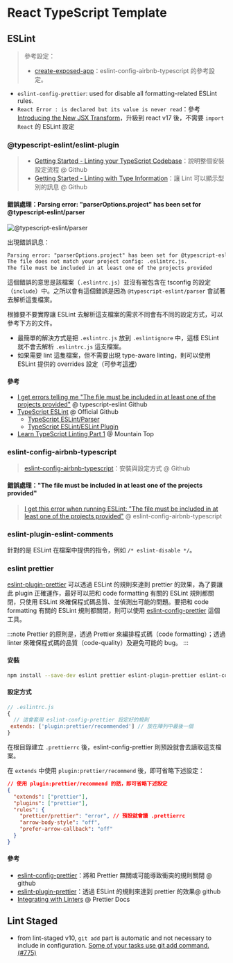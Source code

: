 # React TypeScript Template

## ESLint

> 參考設定：
>
> - [create-exposed-app](https://github.com/iamturns/create-exposed-app/blob/master/.eslintrc.js)：eslint-config-airbnb-typescript 的參考設定。

- `eslint-config-prettier`: used for disable all formatting-related ESLint rules.
- `React Error : is declared but its value is never read`：參考 [Introducing the New JSX Transform](https://reactjs.org/blog/2020/09/22/introducing-the-new-jsx-transform.html#eslint)，升級到 react v17 後，不需要 `import React` 的 ESLint 設定

### @typescript-eslint/eslint-plugin

> - [Getting Started - Linting your TypeScript Codebase](https://github.com/typescript-eslint/typescript-eslint/blob/master/docs/getting-started/linting/README.md)：說明整個安裝設定流程 @ Github
> - [Getting Started - Linting with Type Information](https://github.com/typescript-eslint/typescript-eslint/blob/master/docs/getting-started/linting/TYPED_LINTING.md)：讓 Lint 可以顯示型別的訊息 @ Github

#### 錯誤處理：Parsing error: "parserOptions.project" has been set for @typescript-eslint/parser

![@typescript-eslint/parser](https://i.imgur.com/9BdhAj0.png)

出現錯誤訊息：

```txt
Parsing error: "parserOptions.project" has been set for @typescript-eslint/parser.
The file does not match your project config: .eslintrc.js.
The file must be included in at least one of the projects provided
```

這個錯誤的意思是該檔案（`.eslintrc.js`）並沒有被包含在 tsconfig 的設定（`include`）中。之所以會有這個錯誤是因為 `@typescript-eslint/parser` 會試著去解析這隻檔案。

根據要不要實際讓 ESLint 去解析這支檔案的需求不同會有不同的設定方式，可以參考下方的文件。

- 最簡單的解決方式是把 `.eslintrc.js` 放到 `.eslintignore` 中，這樣 ESLint 就不會去解析 `.eslintrc.js` 這支檔案。
- 如果需要 lint 這隻檔案，但不需要出現 type-aware linting，則可以使用 ESLint 提供的 overrides 設定（可參考[這裡](https://stackoverflow.com/a/64488474/5135452)）

#### 參考

- [I get errors telling me "The file must be included in at least one of the projects provided"](https://github.com/typescript-eslint/typescript-eslint/blob/master/docs/getting-started/linting/TYPED_LINTING.md#getting-started---linting-with-type-information) @ typescript-eslint Github
- [TypeScript ESLint](https://github.com/typescript-eslint/typescript-eslint) @ Official Github
  - [TypeScript ESLint/Parser](https://github.com/typescript-eslint/typescript-eslint/tree/master/packages/parser)
  - [TypeScript ESLint/ESLint Plugin](https://github.com/typescript-eslint/typescript-eslint/tree/master/packages/eslint-plugin)
- [Learn TypeScript Linting Part 1](https://blog.matterhorn.dev/posts/learn-typescript-linting-part-1/) @ Mountain Top

### eslint-config-airbnb-typescript

> [eslint-config-airbnb-typescript](https://github.com/iamturns/eslint-config-airbnb-typescript)：安裝與設定方式 @ Github

#### 錯誤處理："The file must be included in at least one of the projects provided"

> [I get this error when running ESLint: "The file must be included in at least one of the projects provided"](https://github.com/iamturns/eslint-config-airbnb-typescript#i-get-this-error-when-running-eslint-the-file-must-be-included-in-at-least-one-of-the-projects-provided) @ eslint-config-airbnb-typescript

### eslint-plugin-eslint-comments

針對的是 ESLint 在檔案中提供的指令，例如 `/* eslint-disable */`。

### eslint prettier

[eslint-plugin-prettier](https://github.com/prettier/eslint-plugin-prettier) 可以透過 ESLint 的規則來達到 prettier 的效果，為了要讓此 plugin 正確運作，最好可以把和 code formatting 有關的 ESLint 規則都關閉，只使用 ESLint 來確保程式碼品質、並偵測出可能的問題。要把和 code formatting 有關的 ESLint 規則都關閉，則可以使用 [eslint-config-prettier](https://github.com/prettier/eslint-config-prettier) 這個工具。

:::note
Prettier 的原則是，透過 Prettier 來編排程式碼（code formatting）；透過 linter 來確保程式碼的品質（code-quality）及避免可能的 bug。
:::

#### 安裝

```bash
npm install --save-dev eslint prettier eslint-plugin-prettier eslint-config-prettier
```

#### 設定方式

```javascript
// .eslintrc.js
{
  // 這會套用 eslint-config-prettier 設定好的規則
 extends: ['plugin:prettier/recommended'] // 放在陣列中最後一個
}
```

在根目錄建立 `.prettierrc` 後，eslint-config-prettier 則預設就會去讀取這支檔案。

在 `extends` 中使用 `plugin:prettier/recommend` 後，即可省略下述設定：

```json
// 使用 plugin:prettier/recommend 的話，即可省略下述設定
{
  "extends": ["prettier"],
  "plugins": ["prettier"],
  "rules": {
    "prettier/prettier": "error", // 預設就會讀 .prettierrc
    "arrow-body-style": "off",
    "prefer-arrow-callback": "off"
  }
}
```

#### 參考

- [eslint-config-prettier](https://github.com/prettier/eslint-config-prettier)：將和 Prettier 無關或可能導致衝突的規則關閉 @ github
- [eslint-plugin-prettier](https://github.com/prettier/eslint-plugin-prettier)：透過 ESLint 的規則來達到 prettier 的效果@ github
- [Integrating with Linters](https://prettier.io/docs/en/integrating-with-linters.html) @ Prettier Docs

## Lint Staged

- from lint-staged v10, `git add` part is automatic and not necessary to include in configuration. [Some of your tasks use git add command.(#775)](https://github.com/okonet/lint-staged/issues/775)
